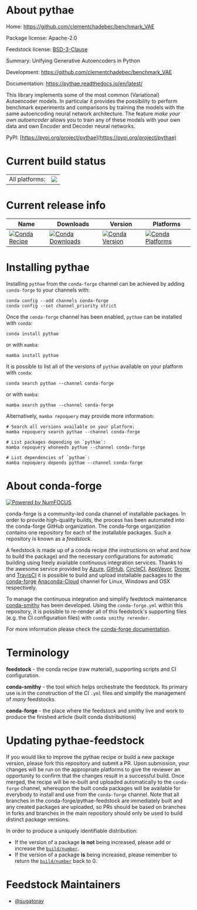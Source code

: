 About pythae
============

Home: https://github.com/clementchadebec/benchmark_VAE

Package license: Apache-2.0

Feedstock license: [BSD-3-Clause](https://github.com/conda-forge/pythae-feedstock/blob/main/LICENSE.txt)

Summary: Unifying Generative Autoencoders in Python

Development: https://github.com/clementchadebec/benchmark_VAE

Documentation: https://pythae.readthedocs.io/en/latest/

This library implements some of the most common (Variational) Autoencoder models.
In particular it provides the possibility to perform benchmark experiments and
comparisons by training the models with the same autoencoding neural network
architecture. The feature *make your own autoencoder* allows you to train any of
these models with your own data and own Encoder and Decoder neural networks.

PyPI: [https://pypi.org/project/pythae](https://pypi.org/project/pythae)


Current build status
====================


<table><tr><td>All platforms:</td>
    <td>
      <a href="https://dev.azure.com/conda-forge/feedstock-builds/_build/latest?definitionId=16576&branchName=main">
        <img src="https://dev.azure.com/conda-forge/feedstock-builds/_apis/build/status/pythae-feedstock?branchName=main">
      </a>
    </td>
  </tr>
</table>

Current release info
====================

| Name | Downloads | Version | Platforms |
| --- | --- | --- | --- |
| [![Conda Recipe](https://img.shields.io/badge/recipe-pythae-green.svg)](https://anaconda.org/conda-forge/pythae) | [![Conda Downloads](https://img.shields.io/conda/dn/conda-forge/pythae.svg)](https://anaconda.org/conda-forge/pythae) | [![Conda Version](https://img.shields.io/conda/vn/conda-forge/pythae.svg)](https://anaconda.org/conda-forge/pythae) | [![Conda Platforms](https://img.shields.io/conda/pn/conda-forge/pythae.svg)](https://anaconda.org/conda-forge/pythae) |

Installing pythae
=================

Installing `pythae` from the `conda-forge` channel can be achieved by adding `conda-forge` to your channels with:

```
conda config --add channels conda-forge
conda config --set channel_priority strict
```

Once the `conda-forge` channel has been enabled, `pythae` can be installed with `conda`:

```
conda install pythae
```

or with `mamba`:

```
mamba install pythae
```

It is possible to list all of the versions of `pythae` available on your platform with `conda`:

```
conda search pythae --channel conda-forge
```

or with `mamba`:

```
mamba search pythae --channel conda-forge
```

Alternatively, `mamba repoquery` may provide more information:

```
# Search all versions available on your platform:
mamba repoquery search pythae --channel conda-forge

# List packages depending on `pythae`:
mamba repoquery whoneeds pythae --channel conda-forge

# List dependencies of `pythae`:
mamba repoquery depends pythae --channel conda-forge
```


About conda-forge
=================

[![Powered by
NumFOCUS](https://img.shields.io/badge/powered%20by-NumFOCUS-orange.svg?style=flat&colorA=E1523D&colorB=007D8A)](https://numfocus.org)

conda-forge is a community-led conda channel of installable packages.
In order to provide high-quality builds, the process has been automated into the
conda-forge GitHub organization. The conda-forge organization contains one repository
for each of the installable packages. Such a repository is known as a *feedstock*.

A feedstock is made up of a conda recipe (the instructions on what and how to build
the package) and the necessary configurations for automatic building using freely
available continuous integration services. Thanks to the awesome service provided by
[Azure](https://azure.microsoft.com/en-us/services/devops/), [GitHub](https://github.com/),
[CircleCI](https://circleci.com/), [AppVeyor](https://www.appveyor.com/),
[Drone](https://cloud.drone.io/welcome), and [TravisCI](https://travis-ci.com/)
it is possible to build and upload installable packages to the
[conda-forge](https://anaconda.org/conda-forge) [Anaconda-Cloud](https://anaconda.org/)
channel for Linux, Windows and OSX respectively.

To manage the continuous integration and simplify feedstock maintenance
[conda-smithy](https://github.com/conda-forge/conda-smithy) has been developed.
Using the ``conda-forge.yml`` within this repository, it is possible to re-render all of
this feedstock's supporting files (e.g. the CI configuration files) with ``conda smithy rerender``.

For more information please check the [conda-forge documentation](https://conda-forge.org/docs/).

Terminology
===========

**feedstock** - the conda recipe (raw material), supporting scripts and CI configuration.

**conda-smithy** - the tool which helps orchestrate the feedstock.
                   Its primary use is in the construction of the CI ``.yml`` files
                   and simplify the management of *many* feedstocks.

**conda-forge** - the place where the feedstock and smithy live and work to
                  produce the finished article (built conda distributions)


Updating pythae-feedstock
=========================

If you would like to improve the pythae recipe or build a new
package version, please fork this repository and submit a PR. Upon submission,
your changes will be run on the appropriate platforms to give the reviewer an
opportunity to confirm that the changes result in a successful build. Once
merged, the recipe will be re-built and uploaded automatically to the
`conda-forge` channel, whereupon the built conda packages will be available for
everybody to install and use from the `conda-forge` channel.
Note that all branches in the conda-forge/pythae-feedstock are
immediately built and any created packages are uploaded, so PRs should be based
on branches in forks and branches in the main repository should only be used to
build distinct package versions.

In order to produce a uniquely identifiable distribution:
 * If the version of a package **is not** being increased, please add or increase
   the [``build/number``](https://docs.conda.io/projects/conda-build/en/latest/resources/define-metadata.html#build-number-and-string).
 * If the version of a package **is** being increased, please remember to return
   the [``build/number``](https://docs.conda.io/projects/conda-build/en/latest/resources/define-metadata.html#build-number-and-string)
   back to 0.

Feedstock Maintainers
=====================

* [@sugatoray](https://github.com/sugatoray/)

